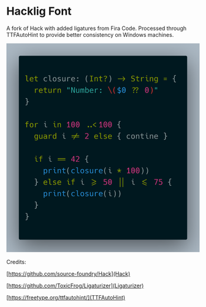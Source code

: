 # Hacklig Font

A fork of Hack with added ligatures from Fira Code. Processed through TTFAutoHint to provide better consistency on Windows machines.

![Preview](preview.png)

Credits:

[https://github.com/source-foundry/Hack](Hack)

[https://github.com/ToxicFrog/Ligaturizer](Ligaturizer)

[https://freetype.org/ttfautohint/](TTFAutoHint)
